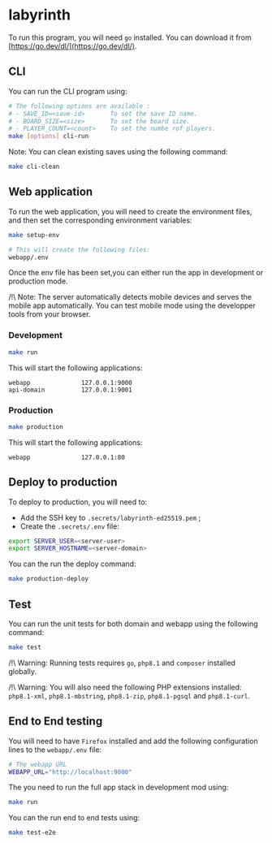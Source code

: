 # labyrinth

To run this program, you will need `go` installed. You can download it from [https://go.dev/dl/](https://go.dev/dl/).

## CLI

You can run the CLI program using:

```sh
# The following options are available :
# - SAVE_ID=<save-id>       To set the save ID name.
# - BOARD_SIZE=<size>       To set the board size.
# - PLAYER_COUNT=<count>    To set the numbe rof players.
make [options] cli-run
```

Note: You can clean existing saves using the following command:

```sh
make cli-clean
```

## Web application

To run the web application, you will need to create the environment files, and then set the corresponding environment
variables:

```sh
make setup-env

# This will create the following files:
webapp/.env
```

Once the env file has been set,you can either run the app in development or production mode.

/!\ Note: The server automatically detects mobile devices and serves the mobile app automatically. You can test mobile mode using the developper tools from your browser.

### Development

```sh
make run
```

This will start the following applications:

```
webapp              127.0.0.1:9000
api-domain          127.0.0.1:9001
```

### Production

```sh
make production
```

This will start the following applications:

```
webapp              127.0.0.1:80
```

## Deploy to production

To deploy to production, you will need to:

- Add the SSH key to `.secrets/labyrinth-ed25519.pem` ;
- Create the `.secrets/.env` file:

```sh
export SERVER_USER=<server-user>
export SERVER_HOSTNAME=<server-domain>
```

You can the run the deploy command:

```sh
make production-deploy
```

## Test

You can run the unit tests for both domain and webapp using the following command:

```sh
make test
```

/!\ Warning: Running tests requires `go`, `php8.1` and `composer` installed globally.

/!\ Warning: You will also need the following PHP extensions installed: `php8.1-xml`, `php8.1-mbstring`, `php8.1-zip`,
`php8.1-pgsql` and `php8.1-curl`.

## End to End testing

You will need to have `Firefox` installed and add the following configuration lines to the `webapp/.env` file:

```sh
# The webapp URL
WEBAPP_URL="http://localhost:9000"
```

The you need to run the full app stack in development mod using:

```sh
make run
```

You can the run end to end tests using:

```sh
make test-e2e
```
